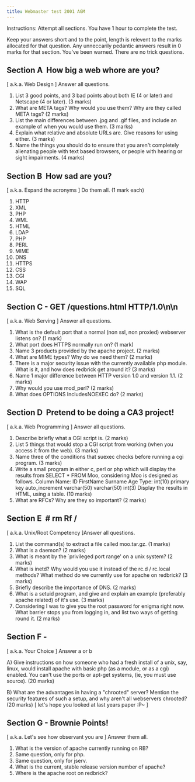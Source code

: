 ```yaml
---
title: Webmaster test 2001 AGM
---
```


Instructions: Attempt all sections. You have 1 hour to complete the test.

Keep your answers short and to the point, length is relevent to the marks
allocated for that question. Any unneccarily pedantic answers result in 0 marks
for that section. You've been warned. There are no trick questions.

## Section A ­ How big a web whore are you?

[ a.k.a. Web Design ] Answer all questions.

1.  List 3 good points, and 3 bad points about both IE (4 or later) and Netscape
    (4 or later). (3 marks)
2.  What are META tags? Why would you use them? Why are they called META tags?
    (2 marks)
3.  List the main differences between .jpg and .gif files, and include an
    example of when you would use them. (3 marks)
4.  Explain what relative and absolute URLs are. Give reasons for using either.
    (3 marks)
5.  Name the things you should do to ensure that you aren't completely
    alienating people with text based browsers, or people with hearing or sight
    impairments. (4 marks)

## Section B ­ How sad are you?

[ a.k.a. Expand the acronyms ] Do them all. (1 mark each)

1.  HTTP
2.  XML
3.  PHP
4.  WML
5.  HTML
6.  LDAP
7.  PHP
8.  PERL
9.  MIME
10. DNS
11. HTTPS
12. CSS
13. CGI
14. WAP
15. SQL

## Section C - GET /questions.html HTTP/1.0\n\n

[ a.k.a. Web Serving ] Answer all questions.

1.  What is the default port that a normal (non ssl, non proxied) webserver
    listens on? (1 mark)
2.  What port does HTTPS normally run on? (1 mark)
3.  Name 3 products provided by the apache project. (2 marks)
4.  What are MIME types? Why do we need them? (2 marks)
5.  There is a major security issue with the currently available php module.
    What is it, and how does redbrick get around it? (3 marks)
6.  Name 1 major difference between HTTP version 1.0 and version 1.1\. (2 marks)
7.  Why would you use mod_perl? (2 marks)
8.  What does OPTIONS IncludesNOEXEC do? (2 marks)

## Section D ­ Pretend to be doing a CA3 project!

[ a.k.a. Web Programming ] Answer all questions.

1.  Describe briefly what a CGI script is. (2 marks)
2.  List 5 things that would stop a CGI script from working (when you access it
    from the web). (3 marks)
3.  Name three of the conditions that suexec checks before running a cgi
    program. (3 marks)
4.  Write a small program in either c, perl or php which will display the
    results from SELECT \* FROM Moo, considering Moo is designed as follows.
    Column Name: ID FirstName Surname Age Type: int(10) primary key
    auto_increment varchar(50) varchar(50) int(3) Display the results in HTML,
    using a table. (10 marks)
5.  What are RFCs? Why are they so important? (2 marks)

## Section E ­ # rm ­Rf /

[ a.k.a. Unix/Root Competency ]Answer all questions.

1.  List the command(s) to extract a file called moo.tar.gz. (1 marks)
2.  What is a daemon? (2 marks)
3.  What is meant by the `privileged port range' on a unix system? (2 marks)
4.  What is inetd? Why would you use it instead of the rc.d / rc.local methods?
    What method do we currently use for apache on redbrick? (3 marks)
5.  Briefly describe the importance of DNS. (2 marks)
6.  What is a setuid program, and give and explain an example (preferably apache
    related) of it's use. (3 marks)
7.  Considering I was to give you the root password for enigma right now. What
    barrier stops you from logging in, and list two ways of getting round it. (2
    marks)

## Section F -

[ a.k.a. Your Choice ] Answer a or b

A) Give instructions on how someone who had a fresh install of a unix, say,
linux, would install apache with basic php (as a module, or as a cgi) enabled.
You can't use the ports or apt-get systems, (ie, you must use source). (20
marks)

B) What are the advantages in having a "chrooted" server? Mention the security
features of such a setup, and why aren't all webservers chrooted? (20 marks) [
let's hope you looked at last years paper :P~ ]

## Section G - Brownie Points!

[ a.k.a. Let's see how observant you are ] Answer them all.

1.  What is the version of apache currently running on RB?
2.  Same question, only for php.
3.  Same question, only for jserv.
4.  What is the current, stable release version number of apache?
5.  Where is the apache root on redbrick?
